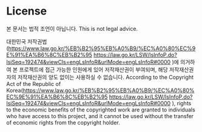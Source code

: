 # License

본 문서는 법적 조언이 아닙니다.
This is not legal advice.

대한민국 저작권법(https://www.law.go.kr/%EB%B2%95%EB%A0%B9/%EC%A0%80%EC%9E%91%EA%B6%8C%EB%B2%95 https://law.go.kr/LSW/lsInfoP.do?lsiSeq=192474&viewCls=engLsInfoR&urlMode=engLsInfoR#0000 )에 의거하여 본 프로젝트에 접근 가능한 인원에게 있어 저작재산권이 부여되며, 해당 저작재산권자의 저작재산권의 양도 없이는 사용하실 수 없습니다.
According to the Copyright Act of the Republic of Korea(https://www.law.go.kr/%EB%B2%95%EB%A0%B9/%EC%A0%80%EC%9E%91%EA%B6%8C%EB%B2%95 https://law.go.kr/LSW/lsInfoP.do?lsiSeq=192474&viewCls=engLsInfoR&urlMode=engLsInfoR#0000 ), rights to the economic benefits of the copyrighted work are granted to individuals who have access to this project, and it cannot be used without the transfer of economic rights from the copyright holder.

